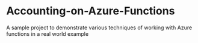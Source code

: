 # Accounting-on-Azure-Functions
A sample project to demonstrate various techniques of working with Azure functions in a real world example
